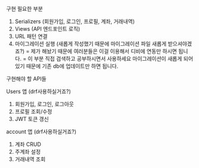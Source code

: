 구현 필요한 부분
1. Serializers (회원가입, 로그인, 프로필, 계좌, 거래내역)
2. Views (API 엔드포인트 로직)
3. URL 패턴 연결
4. 마이그레이션 실행 (새롭게 작성했기 때문에 마이그레이션 파일 새롭게 받으셔야겠죠?)
= 제가 해놨기 때문에 여러분들은 이걸 이용해서 디비에 연동만 하시면 됩니다.
= 이 부분 직접 검색하고 공부하시면서 사용하세요 마이그레이션이 새롭게 되어 있기 때문에 기존 db에 업데이트만 하면 됩니다.

구현해야 할 API들

Users 앱 (drf사용하실거죠?)
1. 회원가입, 로그인, 로그아웃
2. 프로필 조회/수정
3. JWT 토큰 갱신


account 앱 (drf사용하실거죠?)
1. 계좌 CRUD
2. 주계좌 설정
3. 거래내역 조회